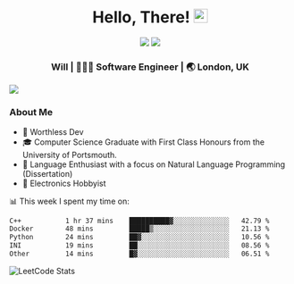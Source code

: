 <div align="center">
  <h1> Hello, There! <img src="https://media.giphy.com/media/hvRJCLFzcasrR4ia7z/giphy.gif" width="25px"></h1>
</div>

<p align="center">
    <a href="https://linkedin.com/in/willgreen98" alt="LinkedIn">
	    <img src="https://img.shields.io/badge/-LinkedIn-0e76a8?style=flat-square&logo=Linkedin&logoColor=white"/></a>
    <a href="https://twitter.com/Will_Green98" alt="Tweeter">
        <img src="https://img.shields.io/badge/-Twitter-00acee?style=flat-square&logo=Twitter&logoColor=white"/></a>
</p>

<div align="center">
	<h3> Will | 👨🏻‍💻 Software Engineer | 🌏 London, UK </h3>
</div>

![](https://visitor-badge.glitch.me/badge?page_id=willgreen98.visitor-badge)

### About Me

- 🥰 Worthless Dev
- 🎓 Computer Science Graduate with First Class Honours from the University of Portsmouth.
- 📖 Language Enthusiast with a focus on Natural Language Programming (Dissertation)
- 🤖 Electronics Hobbyist

📊 This week I spent my time on:
<!--START_SECTION:waka-->

```txt
C++           1 hr 37 mins    ██████████▓░░░░░░░░░░░░░░   42.79 %
Docker        48 mins         █████▒░░░░░░░░░░░░░░░░░░░   21.13 %
Python        24 mins         ██▓░░░░░░░░░░░░░░░░░░░░░░   10.56 %
INI           19 mins         ██░░░░░░░░░░░░░░░░░░░░░░░   08.56 %
Other         14 mins         █▓░░░░░░░░░░░░░░░░░░░░░░░   06.51 %
```

<!--END_SECTION:waka-->

![LeetCode Stats](https://leetcard.jacoblin.cool/WillGreen98?theme=unicorn&font=JetBrains%20Mono&ext=activity)
